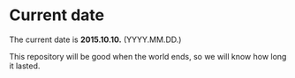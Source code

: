 # Current date

The current date is **2015.10.10.** (YYYY.MM.DD.)

This repository will be good when the world ends, so we will know how long it lasted.